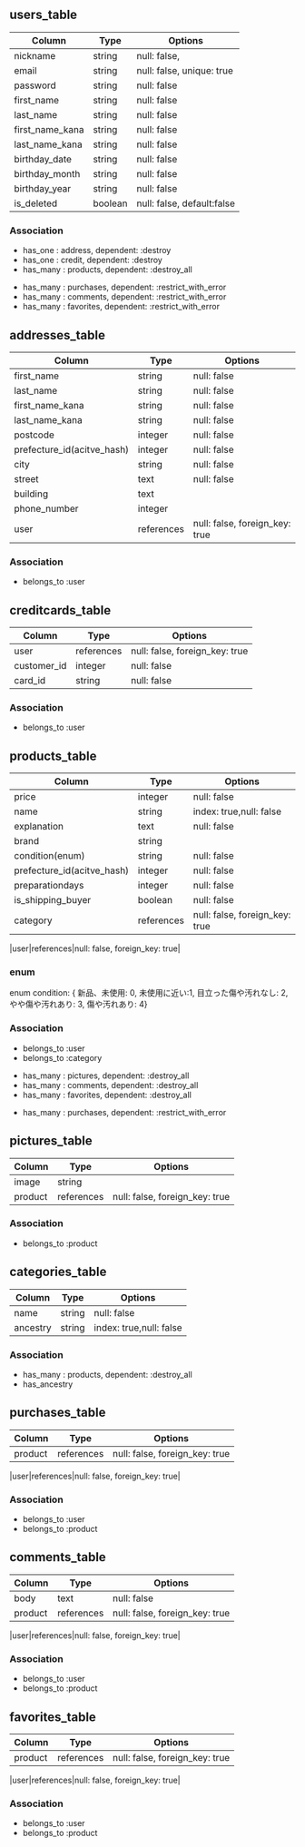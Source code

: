 ## users_table

|Column|Type|Options|
|------|----|-------|
|nickname|string|null: false,|
|email|string|null: false, unique: true| 
|password|string|null: false|
|first_name|string|null: false|
|last_name|string|null: false|
|first_name_kana|string|null: false|
|last_name_kana|string|null: false|
|birthday_date|string|null: false|
|birthday_month|string|null: false|
|birthday_year|string|null: false|
|is_deleted|boolean|null: false, default:false|

### Association

<!-- userが削除された場合は、以下を消す。 -->
- has_one : address, dependent: :destroy
- has_one : credit, dependent: :destroy
- has_many : products, dependent: :destroy_all
<!-- userが削除されても、以下は消さない。 -->
- has_many : purchases, dependent: :restrict_with_error
- has_many : comments, dependent: :restrict_with_error
- has_many : favorites, dependent: :restrict_with_error

## addresses_table
|Column|Type|Options|
|------|----|-------|
|first_name|string|null: false|
|last_name|string|null: false|
|first_name_kana|string|null: false|
|last_name_kana|string|null: false|
|postcode|integer|null: false|
|prefecture_id(acitve_hash)|integer|null: false|
|city|string|null: false|
|street|text|null: false|
|building|text||
|phone_number|integer||
|user|references|null: false, foreign_key: true|

### Association
- belongs_to :user

## creditcards_table
|Column|Type|Options|
|------|----|-------|
|user|references|null: false, foreign_key: true|
|customer_id|integer|null: false|
|card_id|string|null: false|

### Association
- belongs_to :user

## products_table
|Column|Type|Options|
|------|----|-------|
|price|integer|null: false|
|name|string|index: true,null: false|
|explanation|text|null: false|
|brand|string||
|condition(enum)|string|null: false|
|prefecture_id(acitve_hash)|integer|null: false|
|preparationdays|integer|null: false|
|is_shipping_buyer|boolean|null: false|
|category|references|null: false, foreign_key: true|
<!-- 出品者のuser_id -->
|user|references|null: false, foreign_key: true|

### enum
enum condition: { 新品、未使用: 0, 未使用に近い:1, 目立った傷や汚れなし: 2, やや傷や汚れあり: 3, 傷や汚れあり: 4}

### Association
- belongs_to :user
- belongs_to :category
<!-- productが削除された場合は、以下を消す。 -->
- has_many : pictures,  dependent: :destroy_all
- has_many : comments, dependent: :destroy_all
- has_many : favorites, dependent: :destroy_all
<!-- productが削除されても、以下は消さない。 -->
- has_many : purchases,  dependent: :restrict_with_error

## pictures_table
|Column|Type|Options|
|------|----|-------|
|image|string||
|product|references|null: false, foreign_key: true|

### Association
- belongs_to :product

## categories_table
|Column|Type|Options|
|------|----|-------|
|name|string|null: false|
|ancestry|string|index: true,null: false|

### Association
- has_many : products, dependent: :destroy_all
- has_ancestry

## purchases_table
|Column|Type|Options|
|------|----|-------|
|product|references|null: false, foreign_key: true|
<!-- 閲覧者(購入者)のuser_id)-->
|user|references|null: false, foreign_key: true|

### Association
- belongs_to :user
- belongs_to :product

## comments_table
|Column|Type|Options|
|------|----|-------|
|body|text|null: false|
|product|references|null: false, foreign_key: true|
<!-- 閲覧者のuser_id -->
|user|references|null: false, foreign_key: true|

### Association
- belongs_to :user
- belongs_to :product

## favorites_table
|Column|Type|Options|
|------|----|-------|
|product|references|null: false, foreign_key: true|
<!-- 閲覧者のuser_id -->
|user|references|null: false, foreign_key: true|

### Association
- belongs_to :user
- belongs_to :product